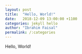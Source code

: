 ```yaml
---
layout: post
title:  "Hello, World!"
date:   2018-12-09 13:00:00 +1100
categories: jekyll hello
author: "Ibrahim Faisal"
permalink: /:categories
---
```


Hello, World!
